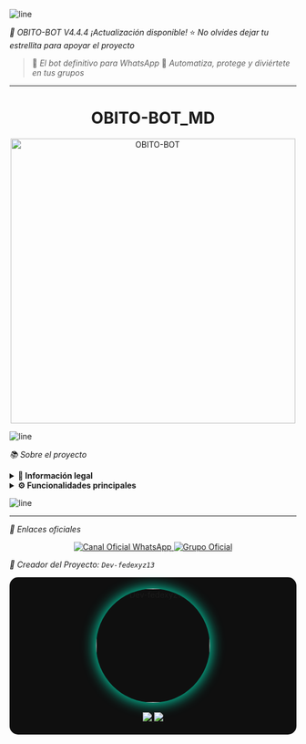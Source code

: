 ![line](https://raw.githubusercontent.com/ArlindNocaj/animated-lines/main/rainbow-line.gif)

*🚀 OBITO-BOT V4.4.4*
*¡Actualización disponible!*
⭐ _No olvides dejar tu estrellita para apoyar el proyecto_

> 👑 *El bot definitivo para WhatsApp*
> 🍂 _Automatiza, protege y diviértete en tus grupos_

---

<h1 align="center">OBITO-BOT_MD</h1>
<p align="center">
  <img src="https://files.cloudkuimages.guru/images/x7AaNSJc.jpg" width="500" alt="OBITO-BOT">
</p>

![line](https://raw.githubusercontent.com/ArlindNocaj/animated-lines/main/rainbow-line.gif)

*📚 Sobre el proyecto*

<details>
<summary><b>📓 Información legal</b></summary>

Este bot es un desarrollo *independiente* y *no está afiliado* a `WhatsApp LLC`.
WhatsApp es una marca registrada, y este proyecto no tiene relación oficial con la compañía.
</details>

<details>
<summary><b>⚙️ Funcionalidades principales</b></summary>

> El bot está en constante evolución. Si detectas errores, ¡repórtalos al creador!

✨ Características principales*

- 🔗 Sistema de emparejamiento simple
- ⚙️ Comandos generales básicos
- 📥 Descarga de contenido multimedia
- 🖼️ Conversión de imágenes y videos a stickers
- 👥 Gestión de grupos (añadir, eliminar, antilink)
</details>

![line](https://raw.githubusercontent.com/ArlindNocaj/animated-lines/main/rainbow-line.gif)

---

*🔗 Enlaces oficiales*

<p align="center">
  <a href="https://whatsapp.com/channel/0029VbApe6jG8l5Nv43dsC2N" target="_blank">
    <img src="https://img.shields.io/badge/Canal%20Oficial-WhatsApp-25D366?style=for-the-badge&logo=whatsapp" alt="Canal Oficial WhatsApp">
  </a>
  <a href="https://chat.whatsapp.com/Bxwmb1CO5ojASdRT87I11b target="_blank">
    <img src="https://img.shields.io/badge/Grupo%20de%20Soporte-WhatsApp-black?style=for-the-badge&logo=whatsapp" alt="Grupo Oficial">
  </a>
</p>

*🍂 Creador del Proyecto: `Dev-fedexyz13`*

<div align="center" style="background:#0f0f0f;padding:20px;border-radius:15px;">
  <a href="https://github.com/Dev-fedexyz13" target="_blank">
    <img src="https://github.com/Dev-fedexyz13.png" width="200" height="200" style="border-radius:50%;box-shadow:0 0 25px #00ffcc;" alt="Dev-fedexyz13"/>
  </a>
  <br><br>
  <a href="https://github.com/Dev-fedexyz13" target="_blank">
    <img src="https://img.shields.io/badge/GitHub-Dev--fedexyz13-0f0f0f?style=for-the-badge&logo=github&logoColor=white">
  </a>
  <a href="https://wa.me/5491156178758" target="_blank">
    <img src="https://img.shields.io/badge/WhatsApp-fedexyz13-25D366?style=for-the-badge&logo=whatsapp">
